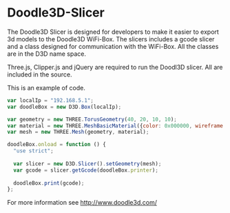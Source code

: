 # Doodle3D-Slicer

The Doodle3D Slicer is designed for developers to make it easier to export 3d models to the Doodle3D WiFi-Box. The slicers includes a gcode slicer and a class designed for communication with the WiFi-Box. All the classes are in the D3D name space.

Three.js, Clipper.js and jQuery are required to run the Doodl3D slicer. All are included in the source.

This is an example of code.

```javascript
var localIp = "192.168.5.1";
var doodleBox = new D3D.Box(localIp);

var geometry = new THREE.TorusGeometry(40, 20, 10, 10);
var material = new THREE.MeshBasicMaterial({color: 0x000000, wireframe: true});
var mesh = new THREE.Mesh(geometry, material);

doodleBox.onload = function () {
  "use strict";
  
  var slicer = new D3D.Slicer().setGeometry(mesh);
  var gcode = slicer.getGcode(doodleBox.printer);
  
  doodleBox.print(gcode);
};
```

For more information see http://www.doodle3d.com/
